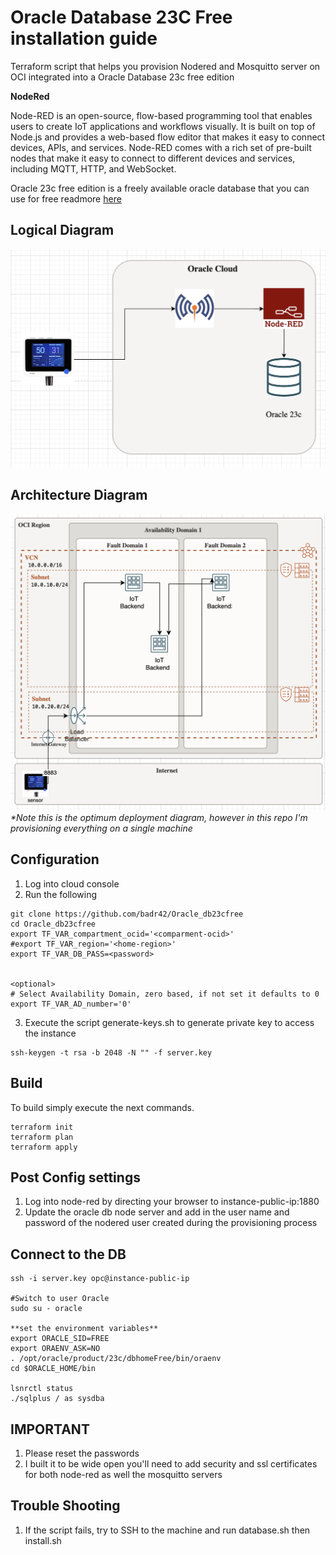 # Oracle Database 23C Free installation guide

Terraform script that helps you provision Nodered and Mosquitto server on OCI integrated into a Oracle Database 23c free edition

**NodeRed** 

Node-RED is an open-source, flow-based programming tool that enables users to create IoT applications and workflows visually. It is built on top of Node.js and provides a web-based flow editor that makes it easy to connect devices, APIs, and services. Node-RED comes with a rich set of pre-built nodes that make it easy to connect to different devices and services, including MQTT, HTTP, and WebSocket.

Oracle 23c free edition is a freely available oracle database that you can use for free readmore [here](https://www.oracle.com/database/free/)


## Logical Diagram 
![Logical Diagram](img/logical.png)

## Architecture Diagram 
![Architecture Diagram](img/deployment.png)
_*Note this is the optimum deployment diagram, however in this repo I'm provisioning everything on a single machine_

## Configuration

1. Log into cloud console 
2. Run the following 
```
git clone https://github.com/badr42/Oracle_db23cfree
cd Oracle_db23cfree
export TF_VAR_compartment_ocid='<comparment-ocid>'
#export TF_VAR_region='<home-region>'
export TF_VAR_DB_PASS=<password>


<optional>
# Select Availability Domain, zero based, if not set it defaults to 0
export TF_VAR_AD_number='0'
```

3. Execute the script generate-keys.sh to generate private key to access the instance
```
ssh-keygen -t rsa -b 2048 -N "" -f server.key
```


## Build
To build simply execute the next commands. 

```
terraform init
terraform plan
terraform apply
```

## Post Config settings
1. Log into node-red by directing your browser to instance-public-ip:1880
2. Update the oracle db node server and add in the user name and password of the nodered user created during the provisioning process 



## Connect to the DB
```
ssh -i server.key opc@instance-public-ip

#Switch to user Oracle  
sudo su - oracle 

**set the environment variables**
export ORACLE_SID=FREE 
export ORAENV_ASK=NO 
. /opt/oracle/product/23c/dbhomeFree/bin/oraenv
cd $ORACLE_HOME/bin
  
lsnrctl status
./sqlplus / as sysdba
```


## IMPORTANT 

1. Please reset the passwords 
2. I built it to be wide open you'll need to add security and ssl certificates for both node-red as well the mosquitto servers


## Trouble Shooting
1. If the script fails, try to SSH to the machine and run database.sh then install.sh 
